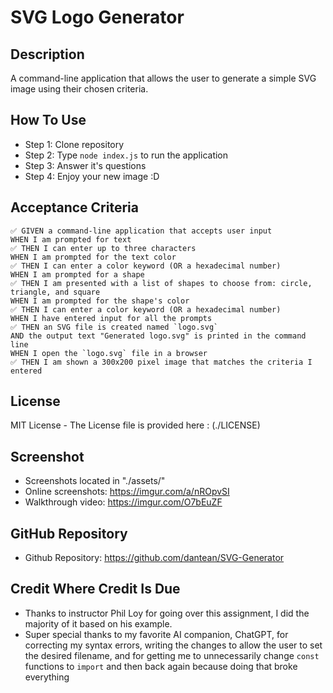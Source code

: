 # SVG Logo Generator

## Description

A command-line application that allows the user to generate a simple SVG image using their chosen criteria.

## How To Use

- Step 1: Clone repository 
- Step 2: Type `node index.js` to run the application
- Step 3: Answer it's questions
- Step 4: Enjoy your new image :D

## Acceptance Criteria

```
✅ GIVEN a command-line application that accepts user input
WHEN I am prompted for text
✅ THEN I can enter up to three characters
WHEN I am prompted for the text color
✅ THEN I can enter a color keyword (OR a hexadecimal number)
WHEN I am prompted for a shape
✅ THEN I am presented with a list of shapes to choose from: circle, triangle, and square
WHEN I am prompted for the shape's color
✅ THEN I can enter a color keyword (OR a hexadecimal number)
WHEN I have entered input for all the prompts
✅ THEN an SVG file is created named `logo.svg`
AND the output text "Generated logo.svg" is printed in the command line
WHEN I open the `logo.svg` file in a browser
✅ THEN I am shown a 300x200 pixel image that matches the criteria I entered
```

## License

MIT License - The License file is provided here : (./LICENSE)

## Screenshot

- Screenshots located in "./assets/"
- Online screenshots: https://imgur.com/a/nROpvSI
- Walkthrough video: https://imgur.com/O7bEuZF


## GitHub Repository

- Github Repository: https://github.com/dantean/SVG-Generator


## Credit Where Credit Is Due

- Thanks to instructor Phil Loy for going over this assignment, I did the majority of it based on his example. 
- Super special thanks to my favorite AI companion, ChatGPT, for correcting my syntax errors, writing the changes to allow the user to set the desired filename, and for getting me to unnecessarily change `const` functions to `import` and then back again because doing that broke everything


